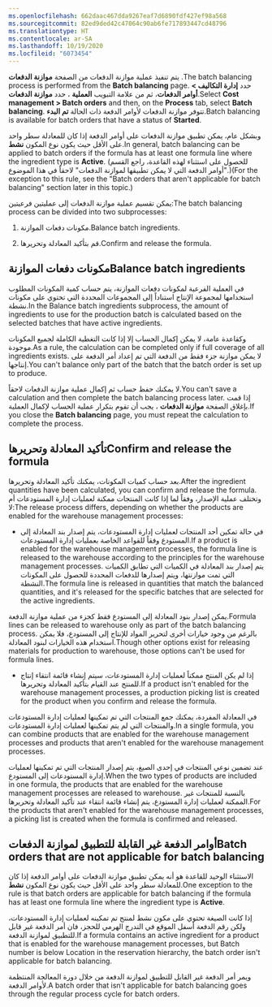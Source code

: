 ```yaml
---
ms.openlocfilehash: 662daac467dda9267eaf7d6890fdf427ef98a568
ms.sourcegitcommit: 82ed9ded42c47064c90ab6fe717893447cd48796
ms.translationtype: HT
ms.contentlocale: ar-SA
ms.lasthandoff: 10/19/2020
ms.locfileid: "6073454"
---
```

<span data-ttu-id="a4ccb-101">يتم تنفيذ عملية موازنة الدفعات من الصفحة **‏‫موازنة الدفعات‬** .</span><span class="sxs-lookup"><span data-stu-id="a4ccb-101">The batch balancing process is performed from the **Batch balancing** page.</span></span> <span data-ttu-id="a4ccb-102">حدد **إدارة التكاليف > أوامر الدفعات**، ثم من علامة التبويب **العملية** ، حدد **موازنة الدفعات**.</span><span class="sxs-lookup"><span data-stu-id="a4ccb-102">Select **Cost management > Batch orders** and then, on the **Process** tab, select **Batch balancing**.</span></span> <span data-ttu-id="a4ccb-103">تتوفر موازنة الدفعات لأوامر الدفعة ذات الحالة **تم البدء**.</span><span class="sxs-lookup"><span data-stu-id="a4ccb-103">Batch balancing is available for batch orders that have a status of **Started**.</span></span>

<span data-ttu-id="a4ccb-104">وبشكل عام، يمكن تطبيق موازنة الدفعات على أوامر الدفعة إذا كان للمعادلة سطر واحد على الأقل حيث يكون نوع المكون **نشط**.</span><span class="sxs-lookup"><span data-stu-id="a4ccb-104">In general, batch balancing can be applied to batch orders if the formula has at least one formula line where the ingredient type is **Active**.</span></span> <span data-ttu-id="a4ccb-105">(للحصول على استثناء لهذه القاعدة، راجع القسم "أوامر الدفعة التي لا يمكن تطبيقها لموازنة الدفعات" لاحقاً في هذا الموضوع.)</span><span class="sxs-lookup"><span data-stu-id="a4ccb-105">(For the exception to this rule, see the "Batch orders that aren't applicable for batch balancing" section later in this topic.)</span></span>

<span data-ttu-id="a4ccb-106">يمكن تقسيم عملية موازنة الدفعات إلى عمليتين فرعيتين:</span><span class="sxs-lookup"><span data-stu-id="a4ccb-106">The batch balancing process can be divided into two subprocesses:</span></span>

1.  <span data-ttu-id="a4ccb-107">مكونات دفعات الموازنة.</span><span class="sxs-lookup"><span data-stu-id="a4ccb-107">Balance batch ingredients.</span></span>

2.  <span data-ttu-id="a4ccb-108">قم بتأكيد المعادلة وتحريرها.</span><span class="sxs-lookup"><span data-stu-id="a4ccb-108">Confirm and release the formula.</span></span>

## <a name="balance-batch-ingredients"></a><span data-ttu-id="a4ccb-109">مكونات دفعات الموازنة</span><span class="sxs-lookup"><span data-stu-id="a4ccb-109">Balance batch ingredients</span></span>

<span data-ttu-id="a4ccb-110">في العملية الفرعية لمكونات دفعات الموازنة، يتم حساب كمية المكونات المطلوب استخدامها لمجموعة الإنتاج استناداً إلى المجموعات المحددة التي تحتوي على مكونات نشطة.</span><span class="sxs-lookup"><span data-stu-id="a4ccb-110">In the Balance batch ingredients subprocess, the amount of ingredients to use for the production batch is calculated based on the selected batches that have active ingredients.</span></span>

<span data-ttu-id="a4ccb-111">وكقاعدة عامة، لا يمكن إكمال الحساب إلا إذا كانت التغطية الكاملة لجميع المكونات موجودة.</span><span class="sxs-lookup"><span data-stu-id="a4ccb-111">As a rule, the calculation can be completed only if full coverage of all ingredients exists.</span></span> <span data-ttu-id="a4ccb-112">لا يمكن موازنة جزء فقط من الدفعة التي تم إعداد أمر الدفعة على إنتاجها.</span><span class="sxs-lookup"><span data-stu-id="a4ccb-112">You can't balance only part of the batch that the batch order is set up to produce.</span></span>

<span data-ttu-id="a4ccb-113">لا يمكنك حفظ حساب ثم إكمال عملية موازنة الدفعات لاحقاً.</span><span class="sxs-lookup"><span data-stu-id="a4ccb-113">You can't save a calculation and then complete the batch balancing process later.</span></span> <span data-ttu-id="a4ccb-114">إذا قمت بإغلاق الصفحة **موازنة الدفعات** ، يجب أن تقوم بتكرار عملية الحساب لإكمال العملية.</span><span class="sxs-lookup"><span data-stu-id="a4ccb-114">If you close the **Batch balancing** page, you must repeat the calculation to complete the process.</span></span>

## <a name="confirm-and-release-the-formula"></a><span data-ttu-id="a4ccb-115">تأكيد المعادلة وتحريرها</span><span class="sxs-lookup"><span data-stu-id="a4ccb-115">Confirm and release the formula</span></span>

<span data-ttu-id="a4ccb-116">بعد حساب كميات المكونات، يمكنك تأكيد المعادلة وتحريرها.</span><span class="sxs-lookup"><span data-stu-id="a4ccb-116">After the ingredient quantities have been calculated, you can confirm and release the formula.</span></span> <span data-ttu-id="a4ccb-117">وتختلف عملية الإصدار، وفقاً لما إذا كانت المنتجات ممكنة لعمليات إدارة المستودعات أم لا:</span><span class="sxs-lookup"><span data-stu-id="a4ccb-117">The release process differs, depending on whether the products are enabled for the warehouse management processes:</span></span>

-   <span data-ttu-id="a4ccb-118">في حالة تمكين أحد المنتجات لعمليات إدارة المستودعات، يتم إصدار بند المعادلة إلى المستودع وفقاً للقواعد الخاصة بعمليات إدارة المستودعات.</span><span class="sxs-lookup"><span data-stu-id="a4ccb-118">If a product is enabled for the warehouse management processes, the formula line is released to the warehouse according to the principles for the warehouse management processes.</span></span> <span data-ttu-id="a4ccb-119">يتم إصدار بند المعادلة في الكميات التي تطابق الكميات التي تمت موازنتها، ويتم إصدارها للدفعات المحددة للحصول على المكونات النشطة.</span><span class="sxs-lookup"><span data-stu-id="a4ccb-119">The formula line is released in quantities that match the balanced quantities, and it's released for the specific batches that are selected for the active ingredients.</span></span>

<span data-ttu-id="a4ccb-120">يمكن إصدار بنود المعادلة إلى المستودع فقط كجزء من عملية موازنة الدفعة.</span><span class="sxs-lookup"><span data-stu-id="a4ccb-120">Formula lines can be released to warehouse only as part of the batch balancing process.</span></span> <span data-ttu-id="a4ccb-121">بالرغم من وجود خيارات أخرى لتحرير المواد للإنتاج إلى المستودع، فلا يمكن استخدام هذه الخيارات لبنود المعادلة.</span><span class="sxs-lookup"><span data-stu-id="a4ccb-121">Though other options exist for releasing materials for production to warehouse, those options can't be used for formula lines.</span></span>

-   <span data-ttu-id="a4ccb-122">إذا لم يكن المنتج ممكناً لعمليات إدارة المستودعات، سيتم إنشاء قائمة انتقاء إنتاج للمنتج عند القيام بتأكيد المعادلة وتحريرها.</span><span class="sxs-lookup"><span data-stu-id="a4ccb-122">If a product isn't enabled for the warehouse management processes, a production picking list is created for the product when you confirm and release the formula.</span></span>

<span data-ttu-id="a4ccb-123">في المعادلة المفردة، يمكنك جمع المنتجات التي تم تمكينها لعمليات إدارة المستودعات والمنتجات التي لم يتم تمكينها لعمليات إدارة المستودعات.</span><span class="sxs-lookup"><span data-stu-id="a4ccb-123">In a single formula, you can combine products that are enabled for the warehouse management processes and products that aren't enabled for the warehouse management processes.</span></span>

<span data-ttu-id="a4ccb-124">عند تضمين نوعي المنتجات في إحدى الصيغ، يتم إصدار المنتجات التي تم تمكينها لعمليات إدارة المستودعات إلى المستودع.</span><span class="sxs-lookup"><span data-stu-id="a4ccb-124">When the two types of products are included in one formula, the products that are enabled for the warehouse management processes are released to warehouse.</span></span> <span data-ttu-id="a4ccb-125">بالنسبة للمنتجات غير الممكنة لعمليات إدارة المستودع، يتم إنشاء قائمة انتقاء عند تأكيد المعادلة وتحريرها.</span><span class="sxs-lookup"><span data-stu-id="a4ccb-125">For the products that aren't enabled for the warehouse management processes, a picking list is created when the formula is confirmed and released.</span></span>

## <a name="batch-orders-that-are-not-applicable-for-batch-balancing"></a><span data-ttu-id="a4ccb-126">أوامر الدفعة غير القابلة للتطبيق لموازنة الدفعات</span><span class="sxs-lookup"><span data-stu-id="a4ccb-126">Batch orders that are not applicable for batch balancing</span></span>
<span data-ttu-id="a4ccb-127">الاستثناء الوحيد للقاعدة هو أنه يمكن تطبيق موازنة الدفعات على أوامر الدفعة إذا كان للمعادلة سطر واحد على الأقل حيث يكون نوع المكون **نشط**.</span><span class="sxs-lookup"><span data-stu-id="a4ccb-127">One exception to the rule is that batch orders are applicable for batch balancing if the formula has at least one formula line where the ingredient type is **Active**.</span></span>

<span data-ttu-id="a4ccb-128">إذا كانت الصيغة تحتوي على مكون نشط لمنتج تم تمكينه لعمليات إدارة المستودعات، ولكن رقم الدفعة أسفل الموقع في التدرج الهرمي للحجز، فان أمر الدفعة غير قابل للتطبيق لموازنة الدفعة.</span><span class="sxs-lookup"><span data-stu-id="a4ccb-128">If a formula contains an active ingredient for a product that is enabled for the warehouse management processes, but Batch number is below Location in the reservation hierarchy, the batch order isn't applicable for batch balancing.</span></span>

<span data-ttu-id="a4ccb-129">ويمر أمر الدفعة غير القابل للتطبيق لموازنة الدفعة من خلال دورة المعالجة المنتظمة لأوامر الدفعة.</span><span class="sxs-lookup"><span data-stu-id="a4ccb-129">A batch order that isn't applicable for batch balancing goes through the regular process cycle for batch orders.</span></span> 
